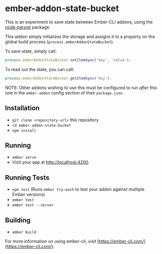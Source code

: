 # ember-addon-state-bucket

This is an experiment to save state between Ember-CLI addons, using the
[node-persist](https://github.com/simonlast/node-persist) package.

This addon simply initializes the storage and assigns it to a property on the global build process
(`process.emberAddonStateBucket`).

To save state, simply call:

```js
process.emberAddonStateBucket.setItemSync('key', 'value');
```

To read out the state, you can call:

```js
process.emberAddonStateBucket.getItemSync('key');
```


NOTE: Other addons wishing to use this must be configured to run *after* this one in the `ember-addon` config section of their `package.json`.

## Installation

* `git clone <repository-url>` this repository
* `cd ember-addon-state-bucket`
* `npm install`

## Running

* `ember serve`
* Visit your app at [http://localhost:4200](http://localhost:4200).

## Running Tests

* `npm test` (Runs `ember try:each` to test your addon against multiple Ember versions)
* `ember test`
* `ember test --server`

## Building

* `ember build`

For more information on using ember-cli, visit [https://ember-cli.com/](https://ember-cli.com/).
